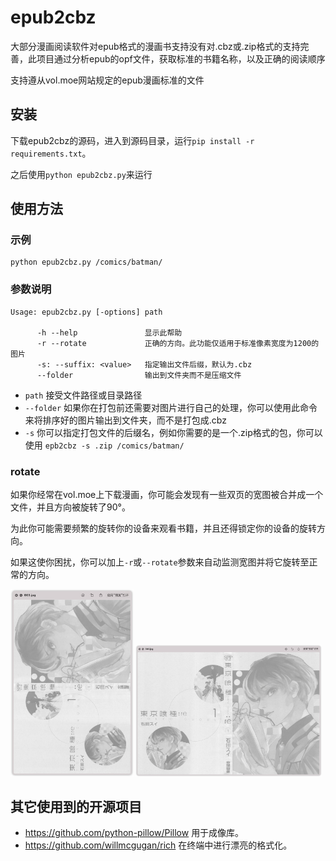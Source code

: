 # epub2cbz

大部分漫画阅读软件对epub格式的漫画书支持没有对.cbz或.zip格式的支持完善，此项目通过分析epub的opf文件，获取标准的书籍名称，以及正确的阅读顺序

支持遵从vol.moe网站规定的epub漫画标准的文件

## 安装

下载epub2cbz的源码，进入到源码目录，运行`pip install -r requirements.txt`。

之后使用`python epub2cbz.py`来运行

## 使用方法

### 示例

```shell
python epub2cbz.py /comics/batman/
```

### 参数说明

```console
Usage: epub2cbz.py [-options] path

      -h --help               显示此帮助
      -r --rotate             正确的方向。此功能仅适用于标准像素宽度为1200的图片
      -s: --suffix: <value>   指定输出文件后缀，默认为.cbz
      --folder                输出到文件夹而不是压缩文件
```

- `path` 接受文件路径或目录路径
- `--folder` 如果你在打包前还需要对图片进行自己的处理，你可以使用此命令来将排序好的图片输出到文件夹，而不是打包成.cbz
- `-s` 你可以指定打包文件的后缀名，例如你需要的是一个.zip格式的包，你可以使用 `epb2cbz -s .zip /comics/batman/`

### rotate

如果你经常在vol.moe上下载漫画，你可能会发现有一些双页的宽图被合并成一个文件，并且方向被旋转了90°。

为此你可能需要频繁的旋转你的设备来观看书籍，并且还得锁定你的设备的旋转方向。

如果这使你困扰，你可以加上`-r`或`--rotate`参数来自动监测宽图并将它旋转至正常的方向。

<img src="./doc/before.png" alt="before" width="39%"/>
<img src="./doc/after.png" alt="after" width="59%"/>

## 其它使用到的开源项目

- https://github.com/python-pillow/Pillow 用于成像库。
- https://github.com/willmcgugan/rich 在终端中进行漂亮的格式化。
